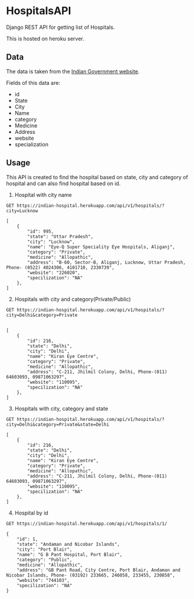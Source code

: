 # HospitalsAPI
Django REST API for getting list of Hospitals.

This is hosted on heroku server.

## Data
The data is taken from the [Indian Government website](https://data.gov.in).

Fields of this data are: 
- id
- State
- City
- Name
- category
- Medicine
- Address
- website
- specialization

## Usage

This API is created to find the hospital based on state, city and category of hospital and can also find hospital based on id. 

1. Hospital with city name

```GET https://indian-hospital.herokuapp.com/api/v1/hospitals/?city=Lucknow```

```
[
    {
        "id": 995,
        "state": "Uttar Pradesh",
        "city": "Lucknow",
        "name": "Eye-Q Super Speciality Eye Hospitals, Aliganj",
        "category": "Private",
        "medicine": "Allopathic",
        "address": "B-60, Sector-B, Aliganj, Lucknow, Uttar Pradesh, Phone- (0522) 4024306, 4101710, 2330739",
        "website": "226020",
        "specilization": "NA"
    },
]

```

2. Hospitals with city and category(Private/Public)

```GET https://indian-hospital.herokuapp.com/api/v1/hospitals/?city=Delhi&category=Private```

```

[
    {
        "id": 216,
        "state": "Delhi",
        "city": "Delhi",
        "name": "Kiran Eye Centre",
        "category": "Private",
        "medicine": "Allopathic",
        "address": "C-211, Jhilmil Colony, Delhi, Phone-(011) 64603093, 09871063297",
        "website": "110095",
        "specilization": "NA"
    },
]
```
3. Hospitals with city, category and state

```GET https://indian-hospital.herokuapp.com/api/v1/hospitals/?city=Delhi&category=Private&state=Delhi```

```
[
    {
        "id": 216,
        "state": "Delhi",
        "city": "Delhi",
        "name": "Kiran Eye Centre",
        "category": "Private",
        "medicine": "Allopathic",
        "address": "C-211, Jhilmil Colony, Delhi, Phone-(011) 64603093, 09871063297",
        "website": "110095",
        "specilization": "NA"
    },
]
```

4. Hospital by id

```GET https://indian-hospital.herokuapp.com/api/v1/hospitals/1/```

```
{
    "id": 1,
    "state": "Andaman and Nicobar Islands",
    "city": "Port Blair",
    "name": "G B Pant Hospital, Port Blair",
    "category": "Public",
    "medicine": "Allopathic",
    "address": "GB Pant Road, City Centre, Port Blair, Andaman and Nicobar Islands, Phone- (03192) 233665, 246058, 233455, 230858",
    "website": "744103",
    "specilization": "NA"
}
```

